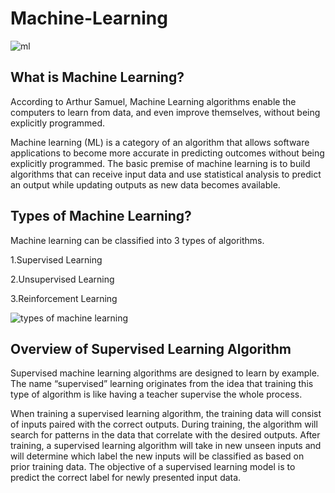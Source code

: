 # Machine-Learning
![ml](https://user-images.githubusercontent.com/55452866/88549039-77389200-d03d-11ea-8f68-b7e93e8796c4.jpg)

## What is Machine Learning?

According to Arthur Samuel, Machine Learning algorithms enable the computers to learn from data, and even improve themselves, without being explicitly programmed.

Machine learning (ML) is a category of an algorithm that allows software applications to become more accurate in predicting outcomes without being explicitly programmed. The basic premise of machine learning is to build algorithms that can receive input data and use statistical analysis to predict an output while updating outputs as new data becomes available.

## Types of Machine Learning?

Machine learning can be classified into 3 types of algorithms.

1.Supervised Learning

2.Unsupervised Learning

3.Reinforcement Learning


![types of machine learning](https://user-images.githubusercontent.com/55452866/88554570-4c9e0780-d044-11ea-9f33-208a1be0f4b2.png)

## Overview of Supervised Learning Algorithm

Supervised machine learning algorithms are designed to learn by example. The name “supervised” learning originates from the idea that training this type of algorithm is like having a teacher supervise the whole process.

When training a supervised learning algorithm, the training data will consist of inputs paired with the correct outputs. During training, the algorithm will search for patterns in the data that correlate with the desired outputs. After training, a supervised learning algorithm will take in new unseen inputs and will determine which label the new inputs will be classified as based on prior training data. The objective of a supervised learning model is to predict the correct label for newly presented input data.







